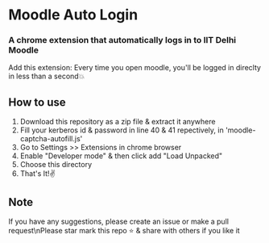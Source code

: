 # Moodle Auto Login
### A chrome extension that automatically logs in to IIT Delhi Moodle
Add this extension: Every time you open moodle, you'll be logged in direclty in less than a second💥

## How to use
1. Download this repository as a zip file & extract it anywhere
2. Fill your kerberos id & password in line 40 & 41 repectively, in 'moodle-captcha-autofill.js'
3. Go to Settings >> Extensions in chrome browser
4. Enable "Developer mode" & then click add "Load Unpacked"
5. Choose this directory
6. That's It!✌


## Note
If you have any suggestions, please create an issue or make a pull request\nPlease star mark this repo ⭐ & share with others if you like it
